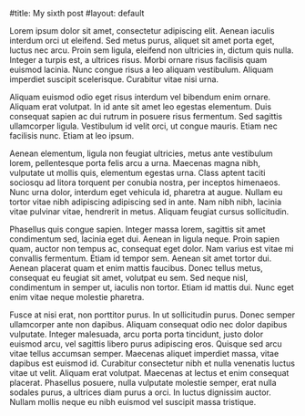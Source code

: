 #title: My sixth post
#layout: default

Lorem ipsum dolor sit amet, consectetur adipiscing elit. Aenean iaculis interdum orci ut eleifend. Sed metus purus, aliquet sit amet porta eget, luctus nec arcu. Proin sem ligula, eleifend non ultricies in, dictum quis nulla. Integer a turpis est, a ultrices risus. Morbi ornare risus facilisis quam euismod lacinia. Nunc congue risus a leo aliquam vestibulum. Aliquam imperdiet suscipit scelerisque. Curabitur vitae nisi urna.

Aliquam euismod odio eget risus interdum vel bibendum enim ornare. Aliquam erat volutpat. In id ante sit amet leo egestas elementum. Duis consequat sapien ac dui rutrum in posuere risus fermentum. Sed sagittis ullamcorper ligula. Vestibulum id velit orci, ut congue mauris. Etiam nec facilisis nunc. Etiam at leo ipsum.

Aenean elementum, ligula non feugiat ultricies, metus ante vestibulum lorem, pellentesque porta felis arcu a urna. Maecenas magna nibh, vulputate ut mollis quis, elementum egestas urna. Class aptent taciti sociosqu ad litora torquent per conubia nostra, per inceptos himenaeos. Nunc urna dolor, interdum eget vehicula id, pharetra at augue. Nullam eu tortor vitae nibh adipiscing adipiscing sed in ante. Nam nibh nibh, lacinia vitae pulvinar vitae, hendrerit in metus. Aliquam feugiat cursus sollicitudin.

Phasellus quis congue sapien. Integer massa lorem, sagittis sit amet condimentum sed, lacinia eget dui. Aenean in ligula neque. Proin sapien quam, auctor non tempus ac, consequat eget dolor. Nam varius est vitae mi convallis fermentum. Etiam id tempor sem. Aenean sit amet tortor dui. Aenean placerat quam et enim mattis faucibus. Donec tellus metus, consequat eu feugiat sit amet, volutpat eu sem. Sed neque nisl, condimentum in semper ut, iaculis non tortor. Etiam id mattis dui. Nunc eget enim vitae neque molestie pharetra.

Fusce at nisi erat, non porttitor purus. In ut sollicitudin purus. Donec semper ullamcorper ante non dapibus. Aliquam consequat odio nec dolor dapibus vulputate. Integer malesuada, arcu porta porta tincidunt, justo dolor euismod arcu, vel sagittis libero purus adipiscing eros. Quisque sed arcu vitae tellus accumsan semper. Maecenas aliquet imperdiet massa, vitae dapibus est euismod id. Curabitur consectetur nibh et nulla venenatis luctus vitae ut velit. Aliquam erat volutpat. Maecenas at lectus et enim consequat placerat. Phasellus posuere, nulla vulputate molestie semper, erat nulla sodales purus, a ultrices diam purus a orci. In luctus dignissim auctor. Nullam mollis neque eu nibh euismod vel suscipit massa tristique. 
